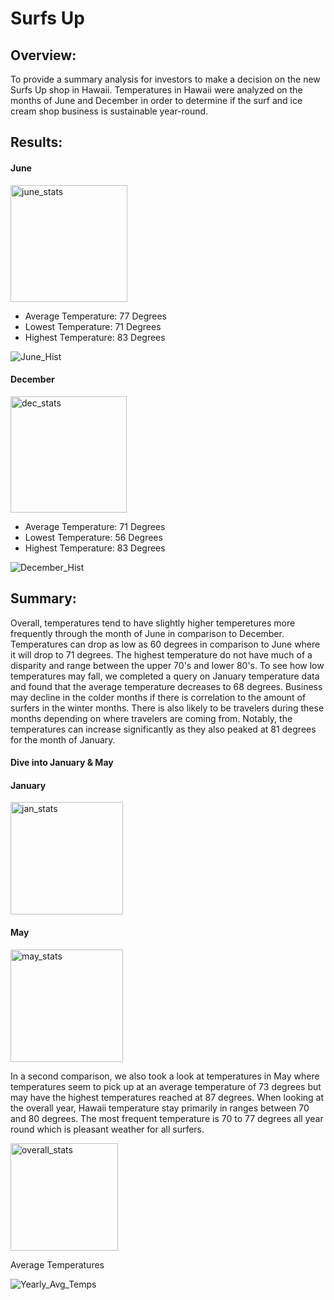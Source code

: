 # Surfs Up

## Overview:
To provide a summary analysis for investors to make a decision on the new Surfs Up shop in Hawaii. Temperatures in Hawaii  were analyzed on the months of June and December in order to determine if the surf and ice cream shop business is sustainable year-round.

## Results:
#### June
<img width="187" alt="june_stats" src="https://user-images.githubusercontent.com/88520573/137649941-edb2ac77-28b9-4db4-bd97-dfb8fe744a1c.png">

<ul>
  <li>Average Temperature: 77 Degrees</li>
  <li>Lowest Temperature: 71 Degrees</li>
  <li>Highest Temperature: 83 Degrees</li>
</ul>

![June_Hist](https://user-images.githubusercontent.com/88520573/137649848-c725d325-a0cb-4385-80b5-c16b9170785f.png)

#### December
<img width="186" alt="dec_stats" src="https://user-images.githubusercontent.com/88520573/137649909-bec4b727-5ba6-4caf-8f04-b2999d1d4821.png">

<ul>
  <li>Average Temperature: 71 Degrees</li>
  <li>Lowest Temperature: 56 Degrees</li>
  <li>Highest Temperature: 83 Degrees</li>
</ul>

![December_Hist](https://user-images.githubusercontent.com/88520573/137649836-13acae10-b3d8-4acd-91e2-7ff17c17d655.png)

## Summary:
Overall, temperatures tend to have slightly higher temperetures more frequently through the month of June in comparison to December. Temperatures can drop as low as 60 degrees in comparison to June where it will drop to 71 degrees. The highest temperature do not have much of a disparity and range between the upper 70's and lower 80's.
To see how low temperatures may fall, we completed a query on January temperature data and found that the average temperature decreases to 68 degrees. Business may decline in the colder months if there is correlation to the amount of surfers in the winter months. There is also likely to be travelers during these months depending on where travelers are coming from. Notably, the temperatures can increase significantly as they also peaked at 81 degrees for the month of January.
#### Dive into January & May
#### January
<img width="180" alt="jan_stats" src="https://user-images.githubusercontent.com/88520573/137650060-db37dee9-91d3-4104-b115-ca353a3a56b0.png">

#### May
<img width="180" alt="may_stats" src="https://user-images.githubusercontent.com/88520573/137650063-49b9c326-8fca-40e8-be5b-842e8226ee7e.png">

In a second comparison, we also took a look at temperatures in May where temperatures seem to pick up at an average temperature of 73 degrees but may have the highest temperatures reached at 87 degrees. When looking at the overall year, Hawaii temperature stay primarily in ranges between 70 and 80 degrees. The most frequent temperature is 70 to 77 degrees all year round which is pleasant weather for all surfers. 

<img width="172" alt="overall_stats" src="https://user-images.githubusercontent.com/88520573/137649814-e24f814b-94d9-4f69-af9c-a53ca89749e8.png">

Average Temperatures


![Yearly_Avg_Temps](https://user-images.githubusercontent.com/88520573/137650253-5297b984-d2f3-4f2c-a4e8-5d2c33fbebf6.png)








